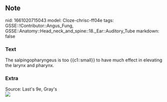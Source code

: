 ## Note
nid: 1661020715043
model: Cloze-chrisc-ff04e
tags: GSSE::!Contributor::Angus_Fung, GSSE::Anatomy::Head_neck_and_spine::18._Ear::Auditory_Tube
markdown: false

### Text
The salpingopharyngeus is too {{c1::small}} to have much effect in elevating the larynx and pharynx.

### Extra
<div>
  <div>
    Source: Last's 9e, Gray's
  </div>
</div>
<div><img src=
"paste-dc9ff69b87c90183e04b47aea40307c89d354101.jpg"></div>
